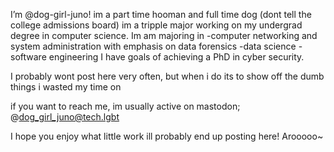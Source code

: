 I’m @dog-girl-juno! im a part time hooman and full time dog (dont tell the college admissions board)
im a tripple major working on my undergrad degree in computer science. Im am majoring in
  -computer networking and system administration with emphasis on data forensics
  -data science
  -software engineering
I have goals of achieving a PhD in cyber security.

I probably wont post here very often, but when i do its to show off the dumb things i wasted my time on

if you want to reach me, im usually active on mastodon;
@dog_girl_juno@tech.lgbt 

I hope you enjoy what little work ill probably end up posting here!
Arooooo~
